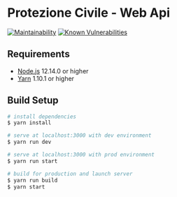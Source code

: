 # Protezione Civile - Web Api
[![Maintainability](https://api.codeclimate.com/v1/badges/7688e651ba6338380f13/maintainability)](https://codeclimate.com/github/prociv-sm/prociv-api/maintainability)
[![Known Vulnerabilities](https://snyk.io/test/github/prociv-sm/prociv-api/badge.svg?targetFile=package.json)](https://snyk.io/test/github/prociv-sm/prociv-api?targetFile=package.json)

## Requirements
*  [Node.js](https://nodejs.org/en/download/) 12.14.0 or higher
*  [Yarn](https://yarnpkg.com/en/) 1.10.1 or higher

## Build Setup

``` bash
# install dependencies
$ yarn install

# serve at localhost:3000 with dev environment
$ yarn run dev

# serve at localhost:3000 with prod environment
$ yarn run start

# build for production and launch server
$ yarn run build
$ yarn start
```
